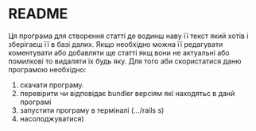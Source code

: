 # README

Ця програма для створення статті де водинш наву її текст який хотів і зберігаєш її в базі далих. Якщо необхідно можна її редагувати коментувати або добавляти ще статті якщ вони не актуальні або помилкові то видаляти їх будь яку. Для того аби скористатися даню програмою необхідно: 
1. скачати програму. 
2. перевірити чи відповідає bundler версіям які находятьс в данй програмі
3. запустити програму в терміналі (.../rails s)
4. насолоджуватися)